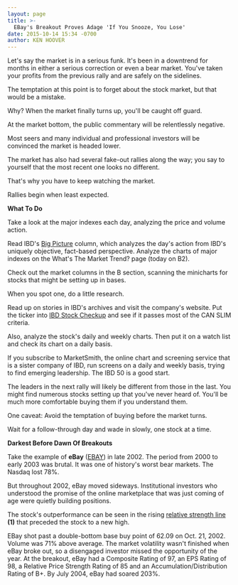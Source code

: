 ```yaml
---
layout: page
title: >-
  EBay's Breakout Proves Adage 'If You Snooze, You Lose'
date: 2015-10-14 15:34 -0700
author: KEN HOOVER
---
```





Let's say the market is in a serious funk. It's been in a downtrend for months in either a serious correction or even a bear market. You've taken your profits from the previous rally and are safely on the sidelines.

  

The temptation at this point is to forget about the stock market, but that would be a mistake.

  

Why? When the market finally turns up, you'll be caught off guard.

  

At the market bottom, the public commentary will be relentlessly negative.

  

Most seers and many individual and professional investors will be convinced the market is headed lower.

  

The market has also had several fake-out rallies along the way; you say to yourself that the most recent one looks no different.

  

That's why you have to keep watching the market.

  

Rallies begin when least expected.

  

**What To Do**

  

Take a look at the major indexes each day, analyzing the price and volume action.

  

Read IBD's [Big Picture](http://news.investors.com/investing/big-picture.htm) column, which analyzes the day's action from IBD's uniquely objective, fact-based perspective. Analyze the charts of major indexes on the What's The Market Trend? page (today on B2).

  

Check out the market columns in the B section, scanning the minicharts for stocks that might be setting up in bases.

  

When you spot one, do a little research.

  

Read up on stories in IBD's archives and visit the company's website. Put the ticker into [IBD Stock Checkup](http://research.investors.com/stock-checkup/?nav=ResearchCheckup) and see if it passes most of the CAN SLIM criteria.

  

Also, analyze the stock's daily and weekly charts. Then put it on a watch list and check its chart on a daily basis.

  

If you subscribe to MarketSmith, the online chart and screening service that is a sister company of IBD, run screens on a daily and weekly basis, trying to find emerging leadership. The IBD 50 is a good start.

  

The leaders in the next rally will likely be different from those in the last. You might find numerous stocks setting up that you've never heard of. You'll be much more comfortable buying them if you understand them.

  

One caveat: Avoid the temptation of buying before the market turns.

  

Wait for a follow-through day and wade in slowly, one stock at a time.

  

**Darkest Before Dawn Of Breakouts**

  

Take the example of **eBay** ([EBAY](https://research.investors.com/quote.aspx?symbol=EBAY)) in late 2002. The period from 2000 to early 2003 was brutal. It was one of history's worst bear markets. The Nasdaq lost 78%.

  

But throughout 2002, eBay moved sideways. Institutional investors who understood the promise of the online marketplace that was just coming of age were quietly building positions.

  

The stock's outperformance can be seen in the rising [relative strength line](http://education.investors.com/investors-corner/774122-how-relative-strength-gives-clues.htm) **(1)** that preceded the stock to a new high.

  

EBay shot past a double-bottom base buy point of 62.09 on Oct. 21, 2002. Volume was 71% above average. The market volatility wasn't finished when eBay broke out, so a disengaged investor missed the opportunity of the year. At the breakout, eBay had a Composite Rating of 97, an EPS Rating of 98, a Relative Price Strength Rating of 85 and an Accumulation/Distribution Rating of B+. By July 2004, eBay had soared 203%.




